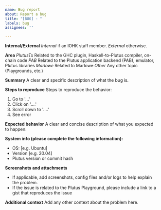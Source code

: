 ```yaml
---
name: Bug report
about: Report a bug
title: "[BUG] - "
labels: bug
assignees: ''

---
```


**Internal/External**
*Internal*   if an IOHK staff member.
*External*   otherwise.

**Area**
*PlutusTx*    Related to the GHC plugin, Haskell-to-Plutus compiler, on-chain code
*PAB*    Related to the Plutus application backend (PAB), emulator, Plutus libraries
*Marlowe* Related to Marlowe
*Other*   Any other topic (Playgrounds, etc.)

**Summary**
A clear and specific description of what the bug is.

**Steps to reproduce**
Steps to reproduce the behavior:
1. Go to '...'
2. Click on '....'
3. Scroll down to '....'
4. See error

**Expected behavior**
A clear and concise description of what you expected to happen.

**System info (please complete the following information):**
- OS: [e.g. Ubuntu]
- Version [e.g. 20.04]
- Plutus version or commit hash

**Screenshots and attachments**
- If applicable, add screenshots, config files and/or logs to help explain the problem.
- If the issue is related to the Plutus Playground, please include a link to a gist that reproduces the issue

**Additional context**
Add any other context about the problem here.
